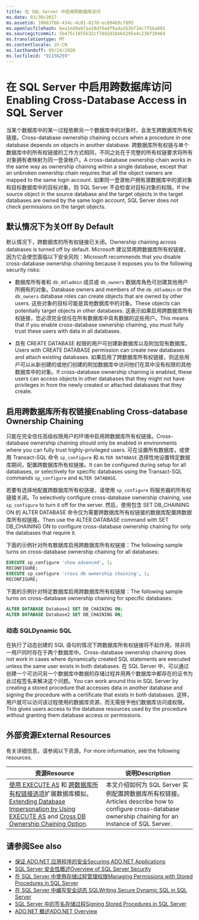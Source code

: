 ```yaml
---
title: 在 SQL Server 中启用跨数据库访问
ms.date: 03/30/2017
ms.assetid: 10663fb6-434c-4c81-8178-ec894b9cf895
ms.openlocfilehash: 6ea1ed9a6faa39df0a4f9a4a353bf34c7f5ba601
ms.sourcegitcommit: 5b475c1855b32cf78d2d1bbb4295e4c236f39464
ms.translationtype: MT
ms.contentlocale: zh-CN
ms.lasthandoff: 09/24/2020
ms.locfileid: "91156259"
---
```

# <a name="enabling-cross-database-access-in-sql-server"></a><span data-ttu-id="4b9fa-102">在 SQL Server 中启用跨数据库访问</span><span class="sxs-lookup"><span data-stu-id="4b9fa-102">Enabling Cross-Database Access in SQL Server</span></span>

<span data-ttu-id="4b9fa-103">当某个数据库中的某一过程依赖另一个数据库中的对象时，会发生跨数据库所有权链接。</span><span class="sxs-lookup"><span data-stu-id="4b9fa-103">Cross-database ownership chaining occurs when a procedure in one database depends on objects in another database.</span></span> <span data-ttu-id="4b9fa-104">跨数据库所有权链与单个数据库中的所有权链接的工作方式相同，不同之处在于完整的所有权链要求将所有对象拥有者映射为同一登录帐户。</span><span class="sxs-lookup"><span data-stu-id="4b9fa-104">A cross-database ownership chain works in the same way as ownership chaining within a single database, except that an unbroken ownership chain requires that all the object owners are mapped to the same login account.</span></span> <span data-ttu-id="4b9fa-105">如果同一登录帐户拥有源数据库中的源对象和目标数据库中的目标对象，则 SQL Server 不会检查对目标对象的权限。</span><span class="sxs-lookup"><span data-stu-id="4b9fa-105">If the source object in the source database and the target objects in the target databases are owned by the same login account, SQL Server does not check permissions on the target objects.</span></span>  
  
## <a name="off-by-default"></a><span data-ttu-id="4b9fa-106">默认情况下为关</span><span class="sxs-lookup"><span data-stu-id="4b9fa-106">Off By Default</span></span>  

 <span data-ttu-id="4b9fa-107">默认情况下，跨数据库的所有权链接已关闭。</span><span class="sxs-lookup"><span data-stu-id="4b9fa-107">Ownership chaining across databases is turned off by default.</span></span> <span data-ttu-id="4b9fa-108">Microsoft 建议禁用跨数据库所有权链接，因为它会使您面临以下安全风险：</span><span class="sxs-lookup"><span data-stu-id="4b9fa-108">Microsoft recommends that you disable cross-database ownership chaining because it exposes you to the following security risks:</span></span>  
  
- <span data-ttu-id="4b9fa-109">数据库所有者和 `db_ddladmin` 成员或 `db_owners` 数据库角色可创建其他用户所拥有的对象。</span><span class="sxs-lookup"><span data-stu-id="4b9fa-109">Database owners and members of the `db_ddladmin` or the `db_owners` database roles can create objects that are owned by other users.</span></span> <span data-ttu-id="4b9fa-110">这些对象的目标可能是其他数据库中的对象。</span><span class="sxs-lookup"><span data-stu-id="4b9fa-110">These objects can potentially target objects in other databases.</span></span> <span data-ttu-id="4b9fa-111">这表示如果启用跨数据库所有权链接，您必须完全信任在所有数据库中具有数据的这些用户。</span><span class="sxs-lookup"><span data-stu-id="4b9fa-111">This means that if you enable cross-database ownership chaining, you must fully trust these users with data in all databases.</span></span>  
  
- <span data-ttu-id="4b9fa-112">具有 CREATE DATABASE 权限的用户可创建新数据库以及附加现有数据库。</span><span class="sxs-lookup"><span data-stu-id="4b9fa-112">Users with CREATE DATABASE permission can create new databases and attach existing databases.</span></span> <span data-ttu-id="4b9fa-113">如果启用了跨数据库所有权链接，则这些用户可以从新创建的或他们创建的附加数据库中访问他们在其中没有权限的其他数据库中的对象。</span><span class="sxs-lookup"><span data-stu-id="4b9fa-113">If cross-database ownership chaining is enabled, these users can access objects in other databases that they might not have privileges in from the newly created or attached databases that they create.</span></span>  
  
## <a name="enabling-cross-database-ownership-chaining"></a><span data-ttu-id="4b9fa-114">启用跨数据库所有权链接</span><span class="sxs-lookup"><span data-stu-id="4b9fa-114">Enabling Cross-database Ownership Chaining</span></span>  

 <span data-ttu-id="4b9fa-115">只能在完全信任高级权限用户的环境中启用跨数据库所有权链接。</span><span class="sxs-lookup"><span data-stu-id="4b9fa-115">Cross-database ownership chaining should only be enabled in environments where you can fully trust highly-privileged users.</span></span> <span data-ttu-id="4b9fa-116">可在设置所有数据库，或使用 Transact-SQL 命令 `sp_configure` 和 `ALTER DATABASE` 选择性地设置特定数据库期间，配置跨数据库所有权链接。</span><span class="sxs-lookup"><span data-stu-id="4b9fa-116">It can be configured during setup for all databases, or selectively for specific databases using the Transact-SQL commands `sp_configure` and `ALTER DATABASE`.</span></span>  
  
 <span data-ttu-id="4b9fa-117">若要有选择地配置跨数据库所有权链接，请使用 `sp_configure` 将服务器的所有权链接关闭。</span><span class="sxs-lookup"><span data-stu-id="4b9fa-117">To selectively configure cross-database ownership chaining, use `sp_configure` to turn it off for the server.</span></span> <span data-ttu-id="4b9fa-118">然后，使用包含 SET DB_CHAINING ON 的 ALTER DATABASE 命令仅为需要跨数据库所有权链接的数据库配置跨数据库所有权链接。</span><span class="sxs-lookup"><span data-stu-id="4b9fa-118">Then use the ALTER DATABASE command with SET DB_CHAINING ON to configure cross-database ownership chaining for only the databases that require it.</span></span>  
  
 <span data-ttu-id="4b9fa-119">下面的示例针对所有数据库启用跨数据库所有权链接：</span><span class="sxs-lookup"><span data-stu-id="4b9fa-119">The following sample turns on cross-database ownership chaining for all databases:</span></span>  
  
```sql
EXECUTE sp_configure 'show advanced', 1;  
RECONFIGURE;  
EXECUTE sp_configure 'cross db ownership chaining', 1;  
RECONFIGURE;  
```  
  
 <span data-ttu-id="4b9fa-120">下面的示例针对特定数据库启用跨数据库所有权链接：</span><span class="sxs-lookup"><span data-stu-id="4b9fa-120">The following sample turns on cross-database ownership chaining for specific databases:</span></span>  
  
```sql
ALTER DATABASE Database1 SET DB_CHAINING ON;  
ALTER DATABASE Database2 SET DB_CHAINING ON;  
```  
  
### <a name="dynamic-sql"></a><span data-ttu-id="4b9fa-121">动态 SQL</span><span class="sxs-lookup"><span data-stu-id="4b9fa-121">Dynamic SQL</span></span>  

 <span data-ttu-id="4b9fa-122">在执行了动态创建的 SQL 语句的情况下跨数据库所有权链接将不起作用，除非同一用户同时存在于两个数据库中。</span><span class="sxs-lookup"><span data-stu-id="4b9fa-122">Cross-database ownership chaining does not work in cases where dynamically created SQL statements are executed unless the same user exists in both databases.</span></span> <span data-ttu-id="4b9fa-123">在 SQL Server 中，可以通过创建一个可访问另一个数据库中数据的存储过程并用两个数据库中都存在的证书为此过程签名来解决这个问题。</span><span class="sxs-lookup"><span data-stu-id="4b9fa-123">You can work around this in SQL Server by creating a stored procedure that accesses data in another database and signing the procedure with a certificate that exists in both databases.</span></span> <span data-ttu-id="4b9fa-124">这样，用户就可以访问该过程使用的数据库资源，而无需授予他们数据库访问或权限。</span><span class="sxs-lookup"><span data-stu-id="4b9fa-124">This gives users access to the database resources used by the procedure without granting them database access or permissions.</span></span>  
  
## <a name="external-resources"></a><span data-ttu-id="4b9fa-125">外部资源</span><span class="sxs-lookup"><span data-stu-id="4b9fa-125">External Resources</span></span>  

 <span data-ttu-id="4b9fa-126">有关详细信息，请参阅以下资源。</span><span class="sxs-lookup"><span data-stu-id="4b9fa-126">For more information, see the following resources.</span></span>  
  
|<span data-ttu-id="4b9fa-127">资源</span><span class="sxs-lookup"><span data-stu-id="4b9fa-127">Resource</span></span>|<span data-ttu-id="4b9fa-128">说明</span><span class="sxs-lookup"><span data-stu-id="4b9fa-128">Description</span></span>|  
|--------------|-----------------|  
|<span data-ttu-id="4b9fa-129">[使用 EXECUTE AS](/previous-versions/sql/sql-server-2008-r2/ms188304(v=sql.105)) 和 [跨数据库所有权链接选项](/sql/database-engine/configure-windows/cross-db-ownership-chaining-server-configuration-option)扩展数据库模拟。</span><span class="sxs-lookup"><span data-stu-id="4b9fa-129">[Extending Database Impersonation by Using EXECUTE AS](/previous-versions/sql/sql-server-2008-r2/ms188304(v=sql.105)) and [Cross DB Ownership Chaining Option](/sql/database-engine/configure-windows/cross-db-ownership-chaining-server-configuration-option).</span></span>|<span data-ttu-id="4b9fa-130">本文介绍如何为 SQL Server 实例配置跨数据库所有权链接。</span><span class="sxs-lookup"><span data-stu-id="4b9fa-130">Articles describe how to configure cross-database ownership chaining for an instance of SQL Server.</span></span>|  
  
## <a name="see-also"></a><span data-ttu-id="4b9fa-131">请参阅</span><span class="sxs-lookup"><span data-stu-id="4b9fa-131">See also</span></span>

- [<span data-ttu-id="4b9fa-132">保证 ADO.NET 应用程序的安全</span><span class="sxs-lookup"><span data-stu-id="4b9fa-132">Securing ADO.NET Applications</span></span>](../securing-ado-net-applications.md)
- [<span data-ttu-id="4b9fa-133">SQL Server 安全性概述</span><span class="sxs-lookup"><span data-stu-id="4b9fa-133">Overview of SQL Server Security</span></span>](overview-of-sql-server-security.md)
- [<span data-ttu-id="4b9fa-134">在 SQL Server 中使用存储过程管理权限</span><span class="sxs-lookup"><span data-stu-id="4b9fa-134">Managing Permissions with Stored Procedures in SQL Server</span></span>](managing-permissions-with-stored-procedures-in-sql-server.md)
- [<span data-ttu-id="4b9fa-135">在 SQL Server 中编写安全动态 SQL</span><span class="sxs-lookup"><span data-stu-id="4b9fa-135">Writing Secure Dynamic SQL in SQL Server</span></span>](writing-secure-dynamic-sql-in-sql-server.md)
- [<span data-ttu-id="4b9fa-136">SQL Server 中的签名存储过程</span><span class="sxs-lookup"><span data-stu-id="4b9fa-136">Signing Stored Procedures in SQL Server</span></span>](signing-stored-procedures-in-sql-server.md)
- [<span data-ttu-id="4b9fa-137">ADO.NET 概述</span><span class="sxs-lookup"><span data-stu-id="4b9fa-137">ADO.NET Overview</span></span>](../ado-net-overview.md)
